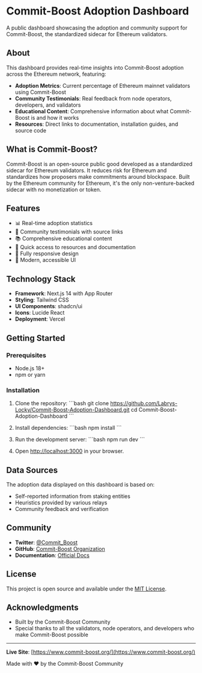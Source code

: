 # Commit-Boost Adoption Dashboard

A public dashboard showcasing the adoption and community support for Commit-Boost, the standardized sidecar for Ethereum validators.

## About

This dashboard provides real-time insights into Commit-Boost adoption across the Ethereum network, featuring:

- **Adoption Metrics**: Current percentage of Ethereum mainnet validators using Commit-Boost
- **Community Testimonials**: Real feedback from node operators, developers, and validators
- **Educational Content**: Comprehensive information about what Commit-Boost is and how it works
- **Resources**: Direct links to documentation, installation guides, and source code

## What is Commit-Boost?

Commit-Boost is an open-source public good developed as a standardized sidecar for Ethereum validators. It reduces risk for Ethereum and standardizes how proposers make commitments around blockspace. Built by the Ethereum community for Ethereum, it's the only non-venture-backed sidecar with no monetization or token.

## Features

- 📊 Real-time adoption statistics
- 💬 Community testimonials with source links
- 📚 Comprehensive educational content
- 🔗 Quick access to resources and documentation
- 📱 Fully responsive design
- 🎨 Modern, accessible UI

## Technology Stack

- **Framework**: Next.js 14 with App Router
- **Styling**: Tailwind CSS
- **UI Components**: shadcn/ui
- **Icons**: Lucide React
- **Deployment**: Vercel

## Getting Started

### Prerequisites

- Node.js 18+ 
- npm or yarn

### Installation

1. Clone the repository:
\`\`\`bash
git clone https://github.com/Labrys-Locky/Commit-Boost-Adoption-Dashboard.git
cd Commit-Boost-Adoption-Dashboard
\`\`\`

2. Install dependencies:
\`\`\`bash
npm install
\`\`\`

3. Run the development server:
\`\`\`bash
npm run dev
\`\`\`

4. Open [http://localhost:3000](http://localhost:3000) in your browser.

## Data Sources

The adoption data displayed on this dashboard is based on:
- Self-reported information from staking entities
- Heuristics provided by various relays
- Community feedback and verification

## Community

- **Twitter**: [@Commit_Boost](https://x.com/Commit_Boost)
- **GitHub**: [Commit-Boost Organization](https://github.com/Commit-Boost)
- **Documentation**: [Official Docs](https://commit-boost.github.io/commit-boost-client/)

## License

This project is open source and available under the [MIT License](LICENSE).

## Acknowledgments

- Built by the Commit-Boost Community
- Special thanks to all the validators, node operators, and developers who make Commit-Boost possible

---

**Live Site**: [https://www.commit-boost.org/](https://www.commit-boost.org/)

Made with ❤️ by the Commit-Boost Community

